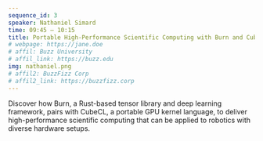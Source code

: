 ```yaml
---
sequence_id: 3
speaker: Nathaniel Simard
time: 09:45 – 10:15
title: Portable High-Performance Scientific Computing with Burn and CubeCL
# webpage: https://jane.doe
# affil: Buzz University
# affil_link: https://buzz.edu
img: nathaniel.png
# affil2: BuzzFizz Corp
# affil2_link: https://buzzfizz.corp
---
```


Discover how Burn, a Rust-based tensor library and deep learning framework, pairs with CubeCL, a portable GPU kernel language, to deliver high-performance scientific computing that can be applied to robotics with diverse hardware setups.
